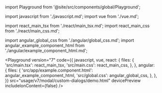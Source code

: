 import Playground from '@site/src/components/global/Playground';

import javascript from './javascript.md';
import vue from './vue.md';

import react_main_tsx from './react/main_tsx.md';
import react_main_css from './react/main_css.md';

import angular_global_css from './angular/global_css.md';
import angular_example_component_html from './angular/example_component_html.md';

<Playground
version="7"
code={{
    javascript,
    vue,
    react: {
      files: {
        'src/main.tsx': react_main_tsx,
        'src/main.css': react_main_css,
      },
    },
    angular: {
      files: {
        'src/app/example.component.html': angular_example_component_html,
        'src/global.css': angular_global_css,
      },
    },
  }}
src="usage/v7/modal/custom-dialogs/demo.html"
devicePreview
includeIonContent={false}
/>

